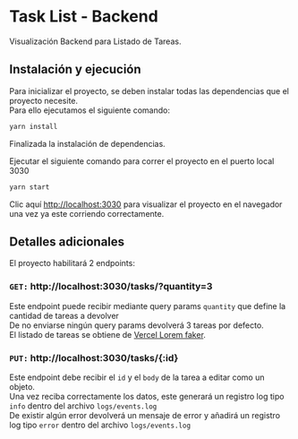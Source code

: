 # Task List - Backend

Visualización Backend para Listado de Tareas.

## Instalación y ejecución

Para inicializar el proyecto, se deben instalar todas las dependencias que el proyecto necesite. \
Para ello ejecutamos el siguiente comando:

```bash
yarn install
```

Finalizada la instalación de dependencias.

Ejecutar el siguiente comando para correr el proyecto en el puerto local 3030

```bash
yarn start
```

Clic aquí [http://localhost:3030](http://localhost:3030) para visualizar el proyecto en el navegador una vez ya este corriendo correctamente.

## Detalles adicionales

El proyecto habilitará 2 endpoints:

### `GET:` http://localhost:3030/tasks/?quantity=3

Este endpoint puede recibir mediante query params `quantity` que define la cantidad de tareas a devolver \
De no enviarse ningún query params devolverá 3 tareas por defecto.\
El listado de tareas se obtiene de [Vercel Lorem faker](https://lorem-faker.vercel.app/api?quantity=3).

### `PUT:` http://localhost:3030/tasks/{:id}

Este endpoint debe recibir el `id` y el `body` de la tarea a editar como un objeto. \
Una vez reciba correctamente los datos, este generará un registro log tipo `info` dentro del archivo `logs/events.log` \
De existir algún error devolverá un mensaje de error y añadirá un registro log tipo `error` dentro del archivo `logs/events.log`

